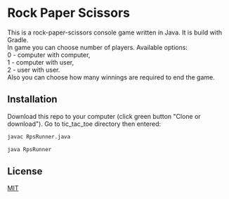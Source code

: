 # Rock Paper Scissors

This is a rock-paper-scissors console game written in Java. 
It is build with Gradle.   
In game you can choose number of players. 
Available options:  
0 - computer with computer,  
1 - computer with user,  
2 - user with user.  
Also you can choose how many winnings are required to end the game.

## Installation

Download this repo to your computer (click green button "Clone or download"). Go to tic_tac_toe directory then entered:


```bash
javac RpsRunner.java
```

```bash
java RpsRunner
```

 
## License
[MIT](https://choosealicense.com/licenses/mit/)



